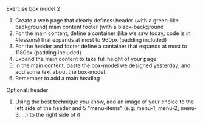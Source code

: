 Exercise box model 2

1. Create a web page that clearly defines:
   header (with a green-like background)
   main content
   footer (with a black-background
2. For the main content, define a container (like we saw today, code is in #lessons) that expands at most to 960px (padding included)
3. For the header and footer define a container that expands at most to 1180px (padding included)
4. Expand the main content to take full height of your page
5. In the main content, paste the box-model we designed yesterday, and add some text about the box-model
6. Remember to add a main heading

Optional: header

1. Using the best technique you know, add an image of your choice to the left side of the header and 5 "menu-items" (e.g: menu-1, menu-2, menu-3, ...) to the right side of it
